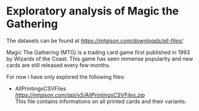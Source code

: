 # Exploratory analysis of Magic the Gathering

The datasets can be found at _https://mtgjson.com/downloads/all-files/_

Magic The Gathering (MTG) is a trading card game first published in 1993 by Wizards of the Coast. This game has seen immense popularity and new cards are still released every few months.

For now i have only explored the following files:

- AllPrintingsCSVFiles _https://mtgjson.com/api/v5/AllPrintingsCSVFiles.zip_ <br>
  This file contains informations on all printed cards and their variants. <br>
